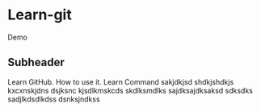 # Learn-git

Demo

## Subheader

Learn GitHub.
How to use it.
Learn Command
sakjdkjsd
shdkjshdkjs
kxcxnskjdns
dsjksnc
kjsdlkmskcds
skdlksmdlks
sajdksajdksaksd
sdksdks
sadjlkdsdlkdss
dsnksjndkss

